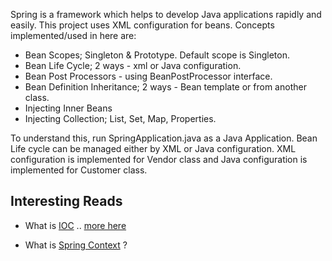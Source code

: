 Spring is a framework which helps to develop Java applications rapidly and easily.
This project uses XML configuration for beans. Concepts implemented/used in here are:
- Bean Scopes; Singleton & Prototype. Default scope is Singleton.
- Bean Life Cycle; 2 ways - xml or Java configuration.
- Bean Post Processors - using BeanPostProcessor interface.
- Bean Definition Inheritance; 2 ways - Bean template or from another class.
- Injecting Inner Beans
- Injecting Collection; List, Set, Map, Properties.

To understand this, run SpringApplication.java as a Java Application.
Bean Life cycle can be managed either by XML or Java configuration. 
XML configuration is implemented for Vendor class and Java configuration is implemented for Customer class.

Interesting Reads
-----------------
- What is [IOC](https://www.java2novice.com/java_interview_questions/inversion-of-control/)
 .. [more here](https://www.tutorialsteacher.com/ioc/inversion-of-control)
 
- What is [Spring Context](https://dzone.com/articles/what-is-a-spring-context) ? 